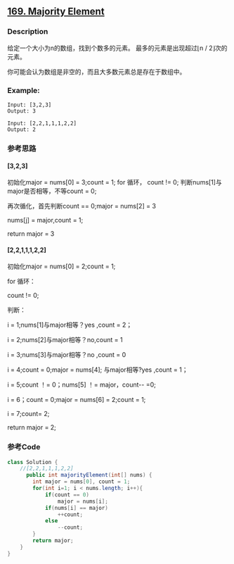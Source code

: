 ## [169. Majority Element ](https://leetcode.com/problems/majority-element/description/)


### Description
给定一个大小为n的数组，找到个数多的元素。 最多的元素是出现超过⌊n / 2⌋次的元素。

你可能会认为数组是非空的，而且大多数元素总是存在于数组中。

### Example:
 

    Input: [3,2,3]
    Output: 3

    Input: [2,2,1,1,1,2,2]
    Output: 2

### 参考思路

#### [3,2,3]

初始化major = nums[0] = 3;count = 1;
for 循环，
count != 0;
判断nums[1]与major是否相等，不等count = 0;


再次循化，首先判断count == 0;major = nums[2] = 3

nums[j] = major,count = 1;

return major = 3

#### [2,2,1,1,1,2,2]


初始化major = nums[0] = 2;count = 1;

for 循环：

count != 0;

判断：

 i = 1;nums[1]与major相等？yes ,count = 2；

 i = 2;nums[2]与major相等？no,count = 1

 i = 3;nums[3]与major相等？no ,count = 0

 i = 4;count = 0;major = nums[4];
        与major相等?yes ,count = 1；

i = 5;count ！= 0；nums[5] ！= major，count-- =0;

i = 6；count = 0;major  = nums[6] = 2;count = 1;

i = 7;count=  2;

return major = 2; 


    
### 参考Code

```java
class Solution {
    //[2,2,1,1,1,2,2]
      public int majorityElement(int[] nums) {
        int major = nums[0], count = 1;
        for(int i=1; i < nums.length; i++){
            if(count == 0)
                major = nums[i];
            if(nums[i] == major)
                ++count;
            else
                --count;
        }
        return major;
    }
}

```